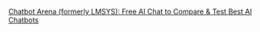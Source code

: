 [Chatbot Arena (formerly LMSYS): Free AI Chat to Compare & Test Best AI Chatbots](https://lmarena.ai/?leaderboard)